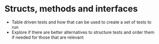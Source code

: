 # Structs, methods and interfaces
- Table driven tests and how that can be used to create a set of tests to run
- Explore if there are better alternatives to structure tests and order them if needed for those that are relevant